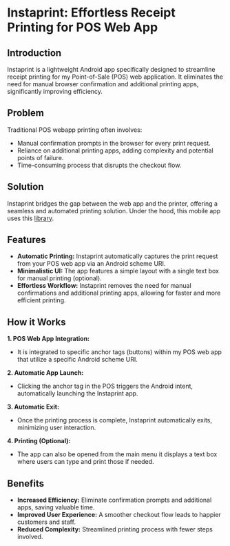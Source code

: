 <h1 class="text-balance">Instaprint: Effortless Receipt Printing for POS Web App</h1>


## Introduction

Instaprint is a lightweight Android app specifically designed to streamline receipt printing for my Point-of-Sale (POS) web application. It eliminates the need for manual browser confirmation and additional printing apps,  significantly improving efficiency.

## Problem

Traditional POS webapp printing often involves:

* Manual confirmation prompts in the browser for every print request.
* Reliance on additional printing apps, adding complexity and potential points of failure.
* Time-consuming process that disrupts the checkout flow.

## Solution

Instaprint bridges the gap between the web app and the printer, offering a seamless and automated printing solution. Under the hood, this mobile app uses this [library](https://github.com/DantSu/ESCPOS-ThermalPrinter-Android).

## Features

* **Automatic Printing:** Instaprint automatically captures the print request from your POS web app via an Android scheme URI.
* **Minimalistic UI:** The app features a simple layout with a single text box for manual printing (optional).
* **Effortless Workflow:** Instaprint removes the need for manual confirmations and additional printing apps, allowing for faster and more efficient printing.

## How it Works

**1. POS Web App Integration:**

* It is integrated to specific anchor tags (buttons) within my POS web app that utilize a specific Android scheme URI.

**2. Automatic App Launch:**

* Clicking the anchor tag in the POS triggers the Android intent, automatically launching the Instaprint app.

**3. Automatic Exit:**

* Once the printing process is complete, Instaprint automatically exits, minimizing user interaction.
  
**4. Printing (Optional):**

* The app can also be opened from the main menu it displays a text box where users can type and print those if needed.


## Benefits

* **Increased Efficiency:** Eliminate confirmation prompts and additional apps, saving valuable time.
* **Improved User Experience:** A smoother checkout flow leads to happier customers and staff.
* **Reduced Complexity:** Streamlined printing process with fewer steps involved.
